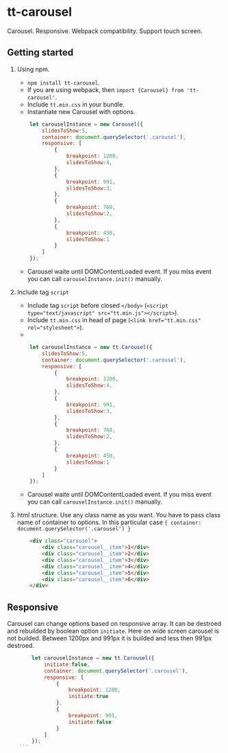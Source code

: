 # tt-carousel
Carousel. Responsive. Webpack compatibility. Support touch screen.

## Getting started

1. Using npm.
    * `npm install tt-carousel`.
    * If you are using webpack, then `import {Carousel} from 'tt-carousel'`.
    * Include `tt.min.css` in your bundle.
    * Instantiate new Carousel with options. 
    ```js
        let carouselInstance = new Carousel({
            slidesToShow:5,
            container: document.querySelector('.carousel'),
            responsive: [
                {
                    breakpoint: 1200,
                    slidesToShow:4,
                },
                {
                    breakpoint: 991,
                    slidesToShow:3,
                },
                {
                    breakpoint: 768,
                    slidesToShow:2,
                },
                {
                    breakpoint: 450,
                    slidesToShow:1
                }
            ]
        });
    ```
    * Carousel waite until DOMContentLoaded event. If you miss event you can call `carouselInstance.init()` manually.

2. Include tag `script`
    * Include tag `script` before closed `</body>` (`<script type="text/javascript" src="tt.min.js"></script>`).
    * Include `tt.min.css` in head of page (`<link href="tt.min.css" rel="stylesheet">`).
    * 
    ```js
        let carouselInstance = new tt.Carousel({
            slidesToShow:5,
            container: document.querySelector('.carousel'),
            responsive: [
                {
                    breakpoint: 1200,
                    slidesToShow:4,
                },
                {
                    breakpoint: 991,
                    slidesToShow:3,
                },
                {
                    breakpoint: 768,
                    slidesToShow:2,
                },
                {
                    breakpoint: 450,
                    slidesToShow:1
                }
            ]
        });
    ```
    * Carousel waite until DOMContentLoaded event. If you miss event you can call `carouselInstance.init()` manually.

3. html structure. Use any class name as you want. You have to pass class name of container to options. In this particular case `{ container: document.querySelector('.carousel') }`
    ```html
        <div class="carousel">
            <div class="carousel__item">1</div>
            <div class="carousel__item">2</div>
            <div class="carousel__item">3</div>
            <div class="carousel__item">4</div>
            <div class="carousel__item">5</div>
            <div class="carousel__item">6</div>
        </div>
    ```


## Responsive

Carousel can change options based on responsive array. It can be destroed and rebuilded by boolean option `initiate`.
Here on wide screen carousel is not builded. Between 1200px and 991px it is builded and less then 991px destroed.
```js
        let carouselInstance = new tt.Carousel({
            initiate:false,
            container: document.querySelector('.carousel'),
            responsive: [
                {
                    breakpoint: 1200,
                    initiate:true
                },
                {
                    breakpoint: 991,
                    initiate:false
                }
            ]
        });
    ```